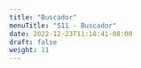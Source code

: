 ```yaml
---
title: "Buscador"
menuTitle: "S11 - Buscador"
date: 2022-12-23T11:18:41-08:00
draft: false
weight: 11
---
```

